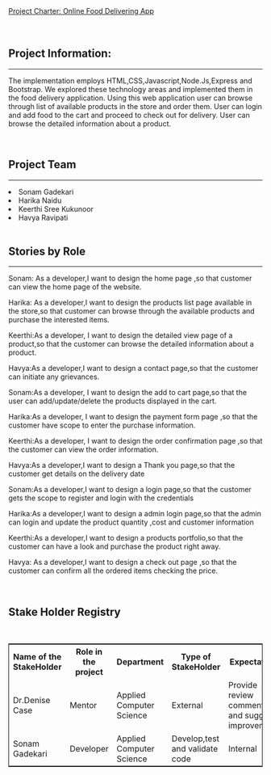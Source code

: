 <!DOCTYPE html>
<html lang="en">
<head>
  <meta charset="utf-8">
  <link rel="stylesheet" href="https://stackpath.bootstrapcdn.com/bootstrap/4.3.1/css/bootstrap.min.css">
  <link rel="stylesheet" href="https://stackpath.bootstrapcdn.com/bootstrap/4.3.1/js/bootstrap.min.js">
  <link rel="stylesheet" href="https://stackpath.bootstrapcdn.com/bootstrap/4.3.1/js/bootstrap.bundle.min.js">
</head>
<body>
<div class="container">
<nav class="navbar navbar-expand-lg navbar-light fixed-top py-3" id="mainNav">
        <a class="navbar-brand js-scroll-trigger" href="#">           
            Project Charter: Online Food Delivering App
        </a>
</nav>
</div>
<br />
<br />
<div class="container">
<h2>Project Information:</h2><hr />
<p>The implementation employs HTML,CSS,Javascript,Node.Js,Express and Bootstrap. 
We explored these technology areas and implemented them in the food delivery application. 
Using this web application user can browse through list of available products in the store and order them.
User can login and add food to the cart and proceed to check out for delivery. User can browse the detailed information about a product.</p>
<br>
<h2>Project Team</h2><hr />
 <li>Sonam Gadekari</li>
 <li>Harika Naidu</li>
 <li>Keerthi Sree Kukunoor</li>
 <li>Havya Ravipati</li>
<br>
<h2>Stories by Role</h2><hr />
<p> Sonam: As a developer,I want to design the home page ,so that customer can view the home page of the website.</p>
<p> Harika: As a developer,I want to design the products list page available in the store,so that customer can browse through the available products and purchase the interested items.</p>
<p> Keerthi:As a developer, I want to design the detailed view page of a product,so that the customer can browse the detailed information about a product.</p>
<p> Havya:As a developer,I want to design a contact page,so that the customer can initiate any grievances.</p>
<p> Sonam:As a developer, I want to design the add to cart page,so that the user can add/update/delete the products displayed in the cart.</p>
<p> Harika:As a developer, I want to design the payment form page ,so that the customer have scope to enter the purchase information.</p>
<p> Keerthi:As a developer, I want to design the order confirmation page ,so that the customer can view the order information.</p>
<p> Havya:As a developer,I want to design a Thank you page,so that the customer get details on the delivery date</p>
<p> Sonam:As a developer,I want to design a login page,so that the customer gets the scope to register and login with the credentials</p>
<p> Harika:As a developer,I want to design a admin login page,so that the admin can login and update the product quantity ,cost and customer information</p>
<p> Keerthi:As a developer,I want to design a products portfolio,so that the customer can have a look and purchase the product right away.</p>
<p> Havya: As a developer,I want to design a check out page ,so that the customer can confirm all the ordered items checking the price.</p>
<br>
<h2>Stake Holder Registry</h2><br>
<table style="width:100%;border: 1px solid black;">
  <tr>
    <th>Name of the StakeHolder</th>
    <th>Role in the project</th> 
    <th>Department</th>
	<th>Type of StakeHolder</th>
	<th>Expectations</th>
	<th>Contact Info</th>
  </tr>
  <tr>
    <td>Dr.Denise Case</td>
    <td>Mentor</td> 
    <td>
	Applied Computer Science</td>
	 <td>External</td> 
	 <td>Provide review comments and suggest improvements</td>
	  <td>Maryville,Missouri</td> 
  </tr>
  <tr>
    <td>Sonam Gadekari</td>
    <td>Developer</td> 
    <td>
	Applied Computer Science</td>
	 <td>Develop,test and validate code</td>
	 <td>Internal</td> 
	  <td>sonam.gadekari@gmail.com</td> 
  </tr> 
</div>
</body>
</html>